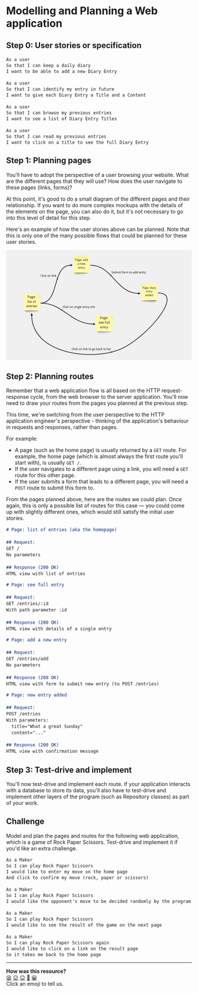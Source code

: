 # Modelling and Planning a Web application

## Step 0: User stories or specification

```
As a user
So that I can keep a daily diary
I want to be able to add a new Diary Entry

As a user
So that I can identify my entry in future
I want to give each Diary Entry a Title and a Content

As a user
So that I can browse my previous entries
I want to see a list of Diary Entry Titles

As a user
So that I can read my previous entries
I want to click on a title to see the full Diary Entry
```

## Step 1: Planning pages

You'll have to adopt the perspective of a user browsing your website. What are the
different pages that they will use? How does the user navigate to these pages (links,
forms)?

At this point, it's good to do a small diagram of the different pages and their
relationship. If you want to do more complex mockups with the details of the elements on
the page, you can also do it, but it's not necessary to go into this level of detail for
this step.

Here's an example of how the user stories above can be planned. Note that this is only one
of the many possible flows that could be planned for these user stories.

![](./example-pages-planning.png)

## Step 2: Planning routes

Remember that a web application flow is all based on the HTTP request-response cycle, from
the web browser to the server application. You'll now need to draw your routes from the
pages you planned at the previous step.

This time, we're switching from the user perspective to the HTTP application engineer's
perspective - thinking of the application's behaviour in requests and responses, rather
than pages.

For example:

 * A page (such as the home page) is usually returned by a `GET` route. For example, the
   home page (which is almost always the first route you'll start with), is usually `GET
   /`.
 * If the user navigates to a different page using a link, you will need a `GET` route for
   this other page.
 * If the user submits a form that leads to a different page, you will need a `POST` route
   to submit this form to.

From the pages planned above, here are the routes we could plan. Once again, this is only
a possible list of routes for this case — you could come up with slightly different ones,
which would still satisfy the initial user stories.

```md
# Page: list of entries (aka the homepage)

## Request:
GET /
No parameters

## Response (200 OK)
HTML view with list of entries
```

```md
# Page: see full entry 

## Request:
GET /entries/:id
With path parameter :id

## Response (200 OK)
HTML view with details of a single entry
```

```md
# Page: add a new entry

## Request:
GET /entries/add
No parameters

## Response (200 OK)
HTML view with form to submit new entry (to POST /entries)
```

```md
# Page: new entry added

## Request:
POST /entries
With parameters:
  title="What a great Sunday"
  content="..."

## Response (200 OK)
HTML view with confirmation message
```

## Step 3: Test-drive and implement

You'll now test-drive and implement each route. If your application interacts with a
database to store its data, you'll also have to test-drive and implement other layers of
the program (such as Repository classes) as part of your work.

## Challenge

Model and plan the pages and routes for the following web application, which is a game of
Rock Paper Scissors. Test-drive and implement it if you'd like an extra challenge.

```
As a Maker
So I can play Rock Paper Scissors
I would like to enter my move on the home page
And click to confirm my move (rock, paper or scissors)

As a Maker
So I can play Rock Paper Scissors
I would like the opponent's move to be decided randomly by the program

As a Maker
So I can play Rock Paper Scissors
I would like to see the result of the game on the next page

As a Maker
So I can play Rock Paper Scissors again
I would like to click on a link on the result page
So it takes me back to the home page
```


<!-- BEGIN GENERATED SECTION DO NOT EDIT -->

---

**How was this resource?**  
[😫](https://airtable.com/shrUJ3t7KLMqVRFKR?prefill_Repository=makersacademy/web-applications&prefill_File=pills/modelling_and_planning_web_application.md&prefill_Sentiment=😫) [😕](https://airtable.com/shrUJ3t7KLMqVRFKR?prefill_Repository=makersacademy/web-applications&prefill_File=pills/modelling_and_planning_web_application.md&prefill_Sentiment=😕) [😐](https://airtable.com/shrUJ3t7KLMqVRFKR?prefill_Repository=makersacademy/web-applications&prefill_File=pills/modelling_and_planning_web_application.md&prefill_Sentiment=😐) [🙂](https://airtable.com/shrUJ3t7KLMqVRFKR?prefill_Repository=makersacademy/web-applications&prefill_File=pills/modelling_and_planning_web_application.md&prefill_Sentiment=🙂) [😀](https://airtable.com/shrUJ3t7KLMqVRFKR?prefill_Repository=makersacademy/web-applications&prefill_File=pills/modelling_and_planning_web_application.md&prefill_Sentiment=😀)  
Click an emoji to tell us.

<!-- END GENERATED SECTION DO NOT EDIT -->
